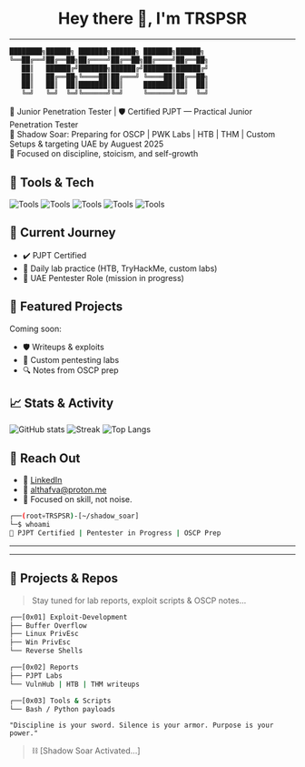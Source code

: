 <h1 align="center">Hey there 👋, I'm TRSPSR</h1>

---

```txt
████████╗██████╗ ███████╗██████╗ ███████╗██████╗ 
╚══██╔══╝██╔══██╗██╔════╝██╔══██╗██╔════╝██╔══██╗
   ██║   ██████╔╝███████╗██████╔╝███████╗██████╔╝
   ██║   ██╔══██╗╚════██║██╔═══╝ ╚════██║██╔══██╗
   ██║   ██║  ██║███████║██║     ███████║██║  ██║
   ╚═╝   ╚═╝  ╚═╝╚══════╝╚═╝     ╚══════╝╚═╝  ╚═╝
```

🎯 Junior Penetration Tester | 🛡️ Certified PJPT — Practical Junior Penetration Tester  
🔐 Shadow Soar: Preparing for OSCP | PWK Labs | HTB | THM | Custom Setups & targeting UAE by Auguest 2025  
🧠 Focused on discipline, stoicism, and self-growth

## 🧰 Tools & Tech
![Tools](https://img.shields.io/badge/Tools-Burp--Suite-blueviolet) ![Tools](https://img.shields.io/badge/Nmap-informational) ![Tools](https://img.shields.io/badge/Metasploit-critical) ![Tools](https://img.shields.io/badge/Netcat-lightgrey) ![Tools](https://img.shields.io/badge/Linux-333333?style=flat&logo=linux)

## 🚀 Current Journey
- ✔️ PJPT Certified
- 🔄 Daily lab practice (HTB, TryHackMe, custom labs)
- 🎯 UAE Pentester Role (mission in progress)

## 📌 Featured Projects
Coming soon:
- 🛡️ Writeups & exploits
- 🧪 Custom pentesting labs
- 🔍 Notes from OSCP prep

## 📈 Stats & Activity
![GitHub stats](https://github-readme-stats.vercel.app/api?username=TRSPSR&show_icons=true&theme=radical)
![Streak](https://streak-stats.demolab.com?user=TRSPSR&theme=dark)
![Top Langs](https://github-readme-stats.vercel.app/api/top-langs/?username=TRSPSR&layout=compact&theme=algolia)

## 🔗 Reach Out
- 💼 [LinkedIn](#)
- 📧 althafva@proton.me
- 🧠 Focused on skill, not noise.



```bash
┌──(root💀TRSPSR)-[~/shadow_soar]
└─$ whoami
🔐 PJPT Certified | Pentester in Progress | OSCP Prep
```


---



---

## 🧪 Projects & Repos
> Stay tuned for lab reports, exploit scripts & OSCP notes...

```bash
┌──[0x01] Exploit-Development
├── Buffer Overflow
├── Linux PrivEsc
├── Win PrivEsc
└── Reverse Shells

┌──[0x02] Reports
├── PJPT Labs
└── VulnHub | HTB | THM writeups

┌──[0x03] Tools & Scripts
└── Bash / Python payloads
```

```
"Discipline is your sword. Silence is your armor. Purpose is your power."
```

> ⛓️ [Shadow Soar Activated...]
